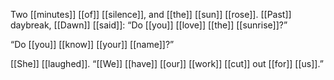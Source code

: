 Two [[minutes]] [[of]] [[silence]], and [[the]] [[sun]] [[rose]]. [[Past]] daybreak, [[Dawn]] [[said]]: “Do [[you]] [[love]] [[the]] [[sunrise]]?”

“Do [[you]] [[know]] [[your]] [[name]]?”

[[She]] [[laughed]]. “[[We]] [[have]] [[our]] [[work]] [[cut]] out [[for]] [[us]].”